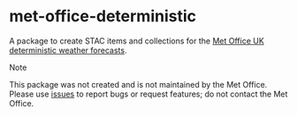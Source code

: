 # met-office-deterministic

A package to create STAC items and collections for the [Met Office UK deterministic weather forecasts](https://registry.opendata.aws/met-office-uk-deterministic/).

> [!NOTE]
> This package was not created and is not maintained by the Met Office.
> Please use [issues](https://github.com/stactools-packages/met-office-deterministic/issues) to report bugs or request features; do not contact the Met Office.

